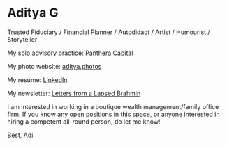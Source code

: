 # Aditya G

Trusted Fiduciary / Financial Planner / Autodidact / Artist / Humourist / Storyteller

My solo advisory practice: [Panthera Capital](https://www.pantheracapital.in)

My photo website: [aditya.photos](https://adityag.netlify.app)

My resume: [LinkedIn](https://www.linkedin.com/in/aditya-g-946700b9/)

My newsletter: [Letters from a Lapsed Brahmin](https://buttondown.email/adityag)


I am interested in working in a boutique wealth management/family office firm. If you know any open positions in this space, or anyone interested in hiring a competent all-round person, do let me know!

Best,
Adi
